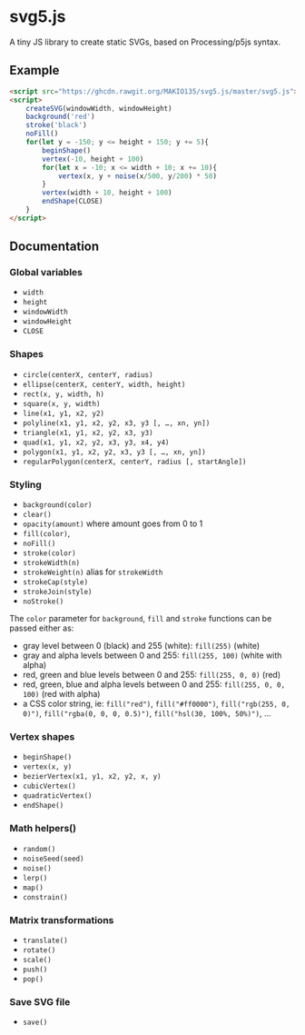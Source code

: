 # svg5.js
A tiny JS library to create static SVGs, based on Processing/p5js syntax.

## Example
```html
<script src="https://ghcdn.rawgit.org/MAKIO135/svg5.js/master/svg5.js"></script>
<script>
    createSVG(windowWidth, windowHeight)
    background('red')
    stroke('black')
    noFill()
    for(let y = -150; y <= height + 150; y += 5){
        beginShape()
        vertex(-10, height + 100)
        for(let x = -10; x <= width + 10; x += 10){
            vertex(x, y + noise(x/500, y/200) * 50)
        }
        vertex(width + 10, height + 100)
        endShape(CLOSE)
    }
</script>
```

## Documentation

### Global variables
- `width`
- `height`
- `windowWidth`
- `windowHeight`
- `CLOSE`

### Shapes
- `circle(centerX, centerY, radius)`
- `ellipse(centerX, centerY, width, height)`
- `rect(x, y, width, h)`
- `square(x, y, width)`
- `line(x1, y1, x2, y2)`
- `polyline(x1, y1, x2, y2, x3, y3 [, …, xn, yn])`
- `triangle(x1, y1, x2, y2, x3, y3)`
- `quad(x1, y1, x2, y2, x3, y3, x4, y4)`
- `polygon(x1, y1, x2, y2, x3, y3 [, …, xn, yn])`
- `regularPolygon(centerX, centerY, radius [, startAngle])`

### Styling
- `background(color)`
- `clear()`
- `opacity(amount)` where amount goes from 0 to 1
- `fill(color)`, 
- `noFill()`
- `stroke(color)`
- `strokeWidth(n)` 
- `strokeWeight(n)` alias for `strokeWidth`
- `strokeCap(style)`
- `strokeJoin(style)`
- `noStroke()`

The `color` parameter for `background`, `fill` and `stroke` functions can be passed either as:
- gray level between 0 (black) and 255 (white): `fill(255)` (white)
- gray and alpha levels between 0 and 255: `fill(255, 100)` (white with alpha)
- red, green and blue levels between 0 and 255: `fill(255, 0, 0)` (red)
- red, green, blue and alpha levels between 0 and 255: `fill(255, 0, 0, 100)` (red with alpha)
- a CSS color string, ie: `fill("red")`, `fill("#ff0000")`, `fill("rgb(255, 0, 0)")`, `fill("rgba(0, 0, 0, 0.5)")`, `fill("hsl(30, 100%, 50%)")`, …

### Vertex shapes
- `beginShape()`
- `vertex(x, y)`
- `bezierVertex(x1, y1, x2, y2, x, y)`
- `cubicVertex()`
- `quadraticVertex()`
- `endShape()`

### Math helpers()
- `random()`
- `noiseSeed(seed)`
- `noise()`
- `lerp()`
- `map()`
- `constrain()`

### Matrix transformations
- `translate()`
- `rotate()`
- `scale()`
- `push()`
- `pop()`

### Save SVG file
- `save()`